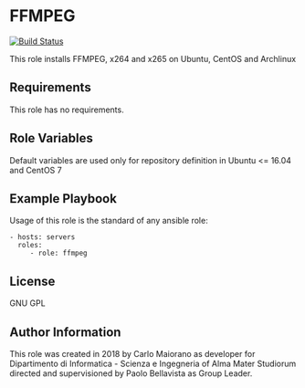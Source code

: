 FFMPEG
=========

[![Build Status](https://travis-ci.org/charliemaiors/ffmpeg.svg?branch=master)](https://travis-ci.org/charliemaiors/ffmpeg)

This role installs FFMPEG, x264 and x265 on Ubuntu, CentOS and Archlinux

Requirements
------------

This role has no requirements.

Role Variables
--------------

Default variables are used only for repository definition in Ubuntu <= 16.04 and CentOS 7

Example Playbook
----------------

Usage of this role is the standard of any ansible role:

    - hosts: servers
      roles:
         - role: ffmpeg

License
-------

GNU GPL

Author Information
------------------

This role was created in 2018 by Carlo Maiorano as developer for Dipartimento di Informatica - Scienza e Ingegneria of Alma Mater Studiorum directed and supervisioned by Paolo Bellavista as Group Leader.
